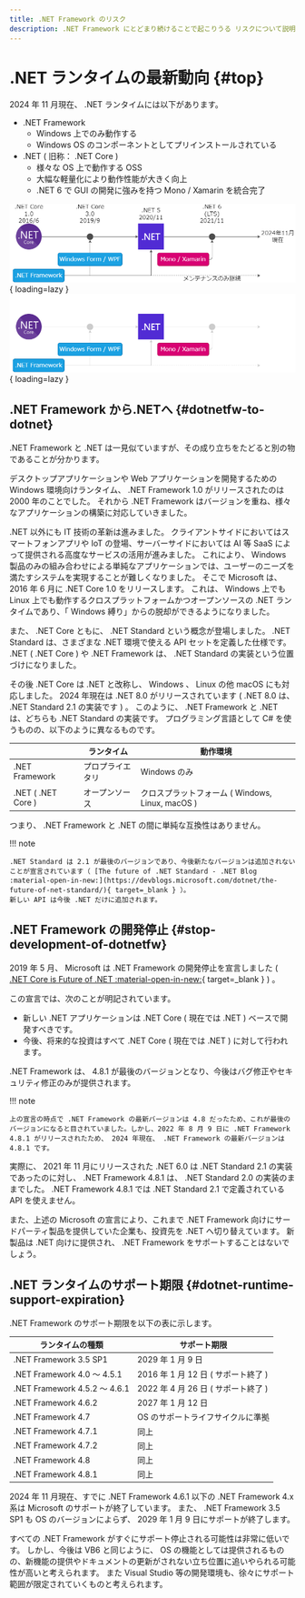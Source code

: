 ```yaml
---
title: .NET Framework のリスク
description: .NET Framework にとどまり続けることで起こりうる リスクについて説明します。
---
```


# .NET ランタイムの最新動向 {#top}

<!-- cSpell:ignore dotnetfw -->

2024 年 11 月現在、 .NET ランタイムには以下があります。

- .NET Framework
    - Windows 上でのみ動作する
    - Windows OS のコンポーネントとしてプリインストールされている
- .NET  ( 旧称： .NET Core )
    - 様々な OS 上で動作する OSS
    - 大幅な軽量化により動作性能が大きく向上
    - .NET 6 で GUI の開発に強みを持つ Mono / Xamarin を統合完了

![.NET ランタイムの進化と統合](../../../images/guidebooks/migration/dotnetfw-risk/evolution-and-integration-of-dotnet-light.png#only-light){ loading=lazy }
![.NET ランタイムの進化と統合](../../../images/guidebooks/migration/dotnetfw-risk/evolution-and-integration-of-dotnet-dark.png#only-dark){ loading=lazy }

## .NET Framework から.NETへ {#dotnetfw-to-dotnet}

.NET Framework と .NET は一見似ていますが、その成り立ちをたどると別の物であることが分かります。

デスクトップアプリケーションや Web アプリケーションを開発するための Windows 環境向けランタイム、 .NET Framework 1.0 がリリースされたのは 2000 年のことでした。
それから .NET Framework はバージョンを重ね、様々なアプリケーションの構築に対応していきました。

.NET 以外にも IT 技術の革新は進みました。
クライアントサイドにおいてはスマートフォンアプリや IoT の登場、サーバーサイドにおいては AI 等 SaaS によって提供される高度なサービスの活用が進みました。
これにより、 Windows 製品のみの組み合わせによる単純なアプリケーションでは、ユーザーのニーズを満たすシステムを実現することが難しくなりました。
そこで Microsoft は、 2016 年 6 月に .NET Core 1.0 をリリースします。
これは、 Windows 上でも Linux 上でも動作するクロスプラットフォームかつオープンソースの .NET ランタイムであり、「 Windows 縛り」からの脱却ができるようになりました。

また、 .NET Core ともに、 .NET Standard という概念が登場しました。
.NET Standard は、さまざまな .NET 環境で使える API セットを定義した仕様です。
.NET ( .NET Core ) や .NET Framework は、 .NET Standard の実装という位置づけになりました。

その後 .NET Core は .NET と改称し、 Windows 、 Linux の他 macOS にも対応しました。
2024 年現在は .NET 8.0 がリリースされています ( .NET 8.0 は、 .NET Standard 2.1 の実装です ) 。
このように、 .NET Framework と .NET は、どちらも .NET Standard の実装です。
プログラミング言語として C# を使うものの、以下のように異なるものです。

|                    | ランタイム       | 動作環境                                         |
| ------------------ | ---------------- | ------------------------------------------------ |
| .NET Framework     | プロプライエタリ | Windows のみ                                     |
| .NET ( .NET Core ) | オープンソース   | クロスプラットフォーム ( Windows, Linux, macOS ) |

つまり、 .NET Framework と .NET の間に単純な互換性はありません。

!!! note

    .NET Standard は 2.1 が最後のバージョンであり、今後新たなバージョンは追加されないことが宣言されています（ [The future of .NET Standard - .NET Blog :material-open-in-new:](https://devblogs.microsoft.com/dotnet/the-future-of-net-standard/){ target=_blank } ）。
    新しい API は今後 .NET だけに追加されます。

## .NET Framework の開発停止 {#stop-development-of-dotnetfw}

<!-- textlint-disable ja-technical-writing/sentence-length -->

2019 年 5 月、 Microsoft は .NET Framework の開発停止を宣言しました ( [.NET Core is Future of .NET :material-open-in-new:](https://devblogs.microsoft.com/dotnet/net-core-is-the-future-of-net/){ target=_blank } ) 。

<!-- textlint-enable ja-technical-writing/sentence-length -->

この宣言では、次のことが明記されています。

- 新しい .NET アプリケーションは .NET Core ( 現在では .NET ) ベースで開発すべきです。
- 今後、将来的な投資はすべて .NET Core ( 現在では .NET ) に対して行われます。

.NET Framework は、 4.8.1 が最後のバージョンとなり、今後はバグ修正やセキュリティ修正のみが提供されます。

!!! note

    上の宣言の時点で .NET Framework の最新バージョンは 4.8 だったため、これが最後のバージョンになると目されていました。しかし、2022 年 8 月 9 日に .NET Framework 4.8.1 がリリースされたため、 2024 年現在、 .NET Framework の最新バージョンは 4.8.1 です。

実際に、 2021 年 11 月にリリースされた .NET 6.0 は .NET Standard 2.1 の実装であったのに対し、 .NET Framework 4.8.1 は、 .NET Standard 2.0 の実装のままでした。
.NET Framework 4.8.1 では .NET Standard 2.1 で定義されている API を使えません。

また、上述の Microsoft の宣言により、これまで .NET Framework 向けにサードパーティ製品を提供していた企業も、投資先を .NET へ切り替えています。
新製品は .NET 向けに提供され、 .NET Framework をサポートすることはないでしょう。

## .NET ランタイムのサポート期限 {#dotnet-runtime-support-expiration}

.NET Framework のサポート期限を以下の表に示します。

| ランタイムの種類              | サポート期限                        |
| ----------------------------- | ----------------------------------- |
| .NET Framework 3.5 SP1        | 2029 年 1 月 9 日                   |
| .NET Framework 4.0 ～ 4.5.1   | 2016 年 1 月 12 日 ( サポート終了 ) |
| .NET Framework 4.5.2 ～ 4.6.1 | 2022 年 4 月 26 日 ( サポート終了 ) |
| .NET Framework 4.6.2          | 2027 年 1 月 12 日                  |
| .NET Framework 4.7            | OS のサポートライフサイクルに準拠   |
| .NET Framework 4.7.1          | 同上                                |
| .NET Framework 4.7.2          | 同上                                |
| .NET Framework 4.8            | 同上                                |
| .NET Framework 4.8.1          | 同上                                |

2024 年 11 月現在、すでに .NET Framework 4.6.1 以下の .NET Framework 4.x 系は Microsoft のサポートが終了しています。
また、 .NET Framework 3.5 SP1 も OS のバージョンによらず、 2029 年 1 月 9 日にサポートが終了します。

すべての .NET Framework がすぐにサポート停止される可能性は非常に低いです。
しかし、今後は VB6 と同じように、 OS の機能としては提供されるものの、新機能の提供やドキュメントの更新がされない立ち位置に追いやられる可能性が高いと考えられます。
また Visual Studio 等の開発環境も、徐々にサポート範囲が限定されていくものと考えられます。
